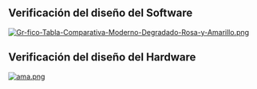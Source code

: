 ## Verificación del diseño del Software
[![Gr-fico-Tabla-Comparativa-Moderno-Degradado-Rosa-y-Amarillo.png](https://i.postimg.cc/sg7zML3C/Gr-fico-Tabla-Comparativa-Moderno-Degradado-Rosa-y-Amarillo.png)](https://postimg.cc/qNJSYjt1)



## Verificación del diseño del Hardware
[![ama.png](https://i.postimg.cc/ydvsVSsJ/ama.png)](https://postimg.cc/LYYrD5qR)
